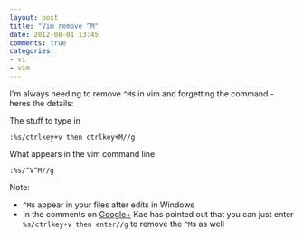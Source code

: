 ```yaml
---
layout: post
title: "Vim remove ^M"
date: 2012-08-01 13:45
comments: true
categories: 
- vi
- vim
---
```


I'm always needing to remove `^M`s in vim and forgetting the command - heres the details:

The stuff to type in

```
:%s/ctrlkey+v then ctrlkey+M//g
```

What appears in the vim command line

```
:%s/^V^M//g
```

Note:

* `^M`s appear in your files after edits in Windows
* In the comments on [Google+](https://plus.google.com/118359435432651949322/posts/HeEkDG5J5Mg) Kae has pointed out that
you can just enter `%s/ctrlkey+v then enter//g` to remove the `^M`s as well
